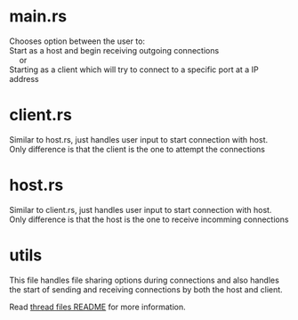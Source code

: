 # main.rs
Chooses option between the user to: <br />
Start as a host and begin receiving outgoing connections
<br />
&emsp;    or 
<br />
Starting as a client which will try to connect to a specific port at a IP address

# client.rs
Similar to host.rs, just handles user input to start connection with host.
<br />
Only difference is that the client is the one to attempt the connections

# host.rs
Similar to client.rs, just handles user input to start connection with host.
<br />
Only difference is that the host is the one to receive incomming connections

# utils
This file handles file sharing options during connections and also handles the start of sending and receiving connections by both the host and client.

Read [thread files README](./src/thread/) for more information.
